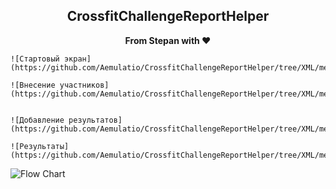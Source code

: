 <div align="center">    
    <h2>CrossfitChallengeReportHelper</h2>
    <p align="center">
        <p><b>From Stepan with ♥</b></p>
    </p>
</div>



    ![Стартовый экран](https://github.com/Aemulatio/CrossfitChallengeReportHelper/tree/XML/media/start.png)

    ![Внесение участников](https://github.com/Aemulatio/CrossfitChallengeReportHelper/tree/XML/media/addPersonPage.png)


    ![Добавление результатов](https://github.com/Aemulatio/CrossfitChallengeReportHelper/tree/XML/media/addResultPage.png)

    ![Результаты](https://github.com/Aemulatio/CrossfitChallengeReportHelper/tree/XML/media/ShowPageResult.png)

![Flow Chart](https://github.com/nozzle/react-static/raw/master/media/flow.png)




